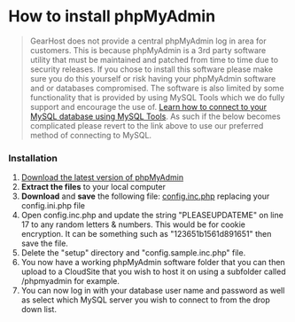 
# How to install phpMyAdmin

> GearHost does not provide a central phpMyAdmin log in area for customers. This is because phpMyAdmin is a 3rd party software utility that must be maintained and patched from time to time due to security releases. If you chose to install this software please make sure you do this yourself or risk having your phpMyAdmin software and or databases compromised. The software is also limited by some functionality that is provided by using MySQL Tools which we do fully support and encourage the use of. [Learn how to connect to your MySQL database using MySQL Tools](https://www.gearhost.com/documentation/connecting-to-mysql-database). As such if the below becomes complicated please revert to the link above to use our preferred method of connecting to MySQL.

### Installation
1. [Download the latest version of phpMyAdmin](https://www.phpmyadmin.net/downloads/)
2. **Extract the files** to your local computer
3. **Download** and **save** the following file: [config.inc.php](https://raw.githubusercontent.com/GearHost/docs/master/Images/files/config.inc.php) replacing your config.ini.php file
4. Open config.inc.php and update the string "PLEASEUPDATEME" on line 17 to any random letters & numbers. This would be for cookie encryption. It can be something such as "123651b1561d891651" then save the file.
5. Delete the "setup" directory and "config.sample.inc.php" file.
6. You now have a working phpMyAdmin software folder that you can then upload to a CloudSite that you wish to host it on using a subfolder called /phpmyadmin for example.
7. You can now log in with your database user name and password as well as select which MySQL server you wish to connect to from the drop down list.